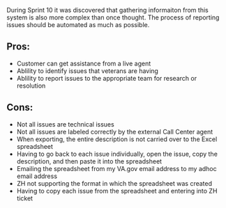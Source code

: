 During Sprint 10 it was discovered that gathering informaiton from this system is also more complex than once thought.
The process of reporting issues should be automated as much as possible. 

## Pros:
- Customer can get assistance from a live agent
- Ablility to identify issues that veterans are having
- Ablility to report issues to the appropriate team for research or resolution


## Cons:
- Not all issues are technical issues
- Not all issues are labeled correctly by the external Call Center agent
- When exporting, the entire description is not carried over to the Excel spreadsheet
- Having to go back to each issue individually, open the issue, copy the description, and then paste it into the spreadsheet
- Emailing the spreadsheet from my VA.gov email address to my adhoc email address
- ZH not supporting the format in which the spreadsheet was created
- Having to copy each issue from the spreadsheet and entering into ZH ticket


